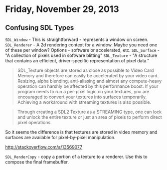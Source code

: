 # Friday, November 29, 2013

## Confusing SDL Types

`SDL_Window` - This is straightforward - represents a window on screen.
`SDL_Renderer` - A 2d rendering context for a window. Maybe you need one of these per window? Options - software or accelerated, etc.
`SDL_Surface` - "A collection of pixels used in software blitting"
`SDL_Texture` - "A structure that contains an efficient, driver-specific representation of pixel data."

> SDL_Texture objects are stored as close as possible to Video Card Memory and
> therefore can easily be accelerated by your video card. Resizing, alpha
> blending, anti-aliasing and almost any compute-heavy operation can harshly be
> affected by this performance boost. If your program needs to run a per-pixel
> logic on your textures, you are encouraged to convert your textures into
> surfaces temporarily. Achieving a workaround with streaming textures is also
> possible.

> Through creating a SDL2 Texture as a STREAMING type, one can lock and unlock
> the entire texture or just an area of pixels to perform direct pixel
> operations.

So it seems the difference is that textures are stored in video memory and
surfaces are available for pixel-by-pixel manipulation.

http://stackoverflow.com/a/13569077

`SDL_RenderCopy` - copy a portion of a texture to a renderer. Use this to compose the final framebuffer.

